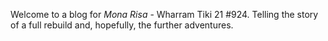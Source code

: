 ---
---

Welcome to a blog for *Mona Risa* - Wharram Tiki 21 #924. Telling the story of a full rebuild and, hopefully, the further adventures.
